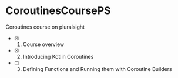 # CoroutinesCoursePS
Coroutines course on pluralsight

- [x] 1. Course overview
- [x] 2. Introducing Kotlin Coroutines 
- [ ] 3. Defining Functions and Running them with Coroutine Builders
